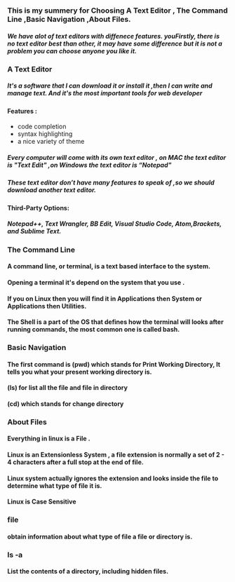 ### This is my summery for Choosing A Text Editor , The Command Line ,Basic Navigation ,About Files.

##### We have alot of text editors with diffenece features. youFirstly, there is no text editor best than other, it may have some difference but it is not a problem you can choose anyone you like it. 

### A Text Editor 
##### It's a software that I can download it or install it ,then I can write and manage text. And it's the most important tools for web developer
#### Features : 
- code completion
- syntax highlighting 
- a nice variety of theme
##### Every computer will come with its own text editor , on MAC the text editor is "Text Edit" ,on Windows the text editor is “Notepad"
##### These text editor don’t have many features to speak of ,so we should download another text editor.

#### Third-Party Options:
##### Notepad++, Text Wrangler, BB Edit, Visual Studio Code, Atom,Brackets, and Sublime Text.

 ### The Command Line
 #### A command line, or terminal, is a text based interface to the system.
 #### Opening a terminal it's depend on the system that you use .
 #### If you on Linux then you will find it in Applications then System or Applications then Utilities.
 #### The Shell is a part of the OS that defines how the terminal will looks after running commands, the most common one is called bash.
 
 ### Basic Navigation
 #### The first command is (pwd) which stands for Print Working Directory, It tells you what your present working directory is. 
 #### (ls) for list all the file and file in directory
 #### (cd) which stands for change directory
 
 ### About Files 
 #### Everything in linux is a File .
 #### Linux is an Extensionless System , a file extension is normally a set of 2 - 4 characters after a full stop at the end of file.
 #### Linux system actually ignores the extension and looks inside the file to determine what type of file it is.
 #### Linux is Case Sensitive
 
 ### file
#### obtain information about what type of file a file or directory is.
### ls -a
#### List the contents of a directory, including hidden files.
